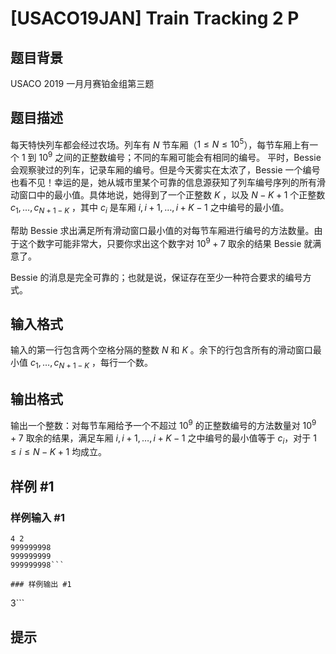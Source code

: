 # [USACO19JAN] Train Tracking 2 P

## 题目背景

USACO 2019 一月月赛铂金组第三题

## 题目描述

每天特快列车都会经过农场。列车有 $N$ 节车厢（$1 \le N \le 10^5$），每节车厢上有一个 $1$ 到 $10^9$ 之间的正整数编号；不同的车厢可能会有相同的编号。
平时，Bessie 会观察驶过的列车，记录车厢的编号。但是今天雾实在太浓了，Bessie 一个编号也看不见！幸运的是，她从城市里某个可靠的信息源获知了列车编号序列的所有滑动窗口中的最小值。具体地说，她得到了一个正整数 $K$ ，以及 $N-K+1$ 个正整数 $c_1,…,c_{N+1-K}$ ，其中 $c_i$ 是车厢 $i,i+1,…,i+K-1$ 之中编号的最小值。

帮助 Bessie 求出满足所有滑动窗口最小值的对每节车厢进行编号的方法数量。由于这个数字可能非常大，只要你求出这个数字对 $10^9+7$ 取余的结果 Bessie 就满意了。

Bessie 的消息是完全可靠的；也就是说，保证存在至少一种符合要求的编号方式。


## 输入格式

输入的第一行包含两个空格分隔的整数 $N$ 和 $K$ 。余下的行包含所有的滑动窗口最小值 $c_1,…,c_{N+1-K}$ ，每行一个数。


## 输出格式

输出一个整数：对每节车厢给予一个不超过 $10^9$ 的正整数编号的方法数量对 $10^9+7$ 取余的结果，满足车厢 $i,i+1,…,i+K-1$ 之中编号的最小值等于 $c_i$，对于 $1 \le i \le N - K+1$ 均成立。


## 样例 #1

### 样例输入 #1
```
4 2
999999998
999999999
999999998```

### 样例输出 #1

```
3```

## 提示


